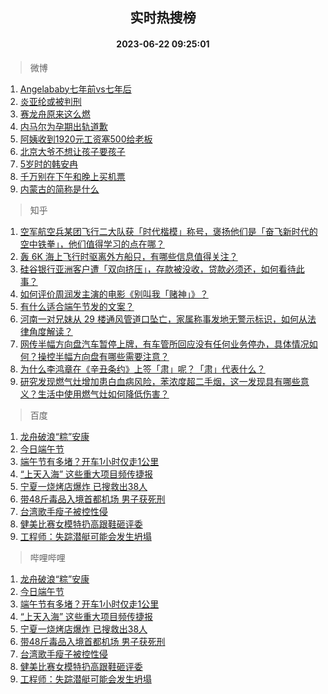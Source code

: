 <div align="center"><h2>实时热搜榜</h2><h4>2023-06-22 09:25:01</h4></div>

> 微博  

1. [Angelababy七年前vs七年后](https://s.weibo.com/weibo?q=%23Angelababy%E4%B8%83%E5%B9%B4%E5%89%8Dvs%E4%B8%83%E5%B9%B4%E5%90%8E%23&t=31&band_rank=1&Refer=top)<br />
2. [炎亚纶或被判刑](https://s.weibo.com/weibo?q=%23%E7%82%8E%E4%BA%9A%E7%BA%B6%E6%88%96%E8%A2%AB%E5%88%A4%E5%88%91%23&t=31&band_rank=2&Refer=top)<br />
3. [赛龙舟原来这么燃](https://s.weibo.com/weibo?q=%23%E8%B5%9B%E9%BE%99%E8%88%9F%E5%8E%9F%E6%9D%A5%E8%BF%99%E4%B9%88%E7%87%83%23&t=31&band_rank=3&Refer=top)<br />
4. [内马尔为孕期出轨道歉](https://s.weibo.com/weibo?q=%23%E5%86%85%E9%A9%AC%E5%B0%94%E4%B8%BA%E5%AD%95%E6%9C%9F%E5%87%BA%E8%BD%A8%E9%81%93%E6%AD%89%23&t=31&band_rank=4&Refer=top)<br />
5. [阿姨收到1920元工资塞500给老板](https://s.weibo.com/weibo?q=%23%E9%98%BF%E5%A7%A8%E6%94%B6%E5%88%B01920%E5%85%83%E5%B7%A5%E8%B5%84%E5%A1%9E500%E7%BB%99%E8%80%81%E6%9D%BF%23&t=31&band_rank=5&Refer=top)<br />
6. [北京大爷不想让孩子要孩子](https://s.weibo.com/weibo?q=%23%E5%8C%97%E4%BA%AC%E5%A4%A7%E7%88%B7%E4%B8%8D%E6%83%B3%E8%AE%A9%E5%AD%A9%E5%AD%90%E8%A6%81%E5%AD%A9%E5%AD%90%23&t=31&band_rank=6&Refer=top)<br />
7. [5岁时的韩安冉](https://s.weibo.com/weibo?q=%235%E5%B2%81%E6%97%B6%E7%9A%84%E9%9F%A9%E5%AE%89%E5%86%89%23&t=31&band_rank=7&Refer=top)<br />
8. [千万别在下午和晚上买机票](https://s.weibo.com/weibo?q=%23%E5%8D%83%E4%B8%87%E5%88%AB%E5%9C%A8%E4%B8%8B%E5%8D%88%E5%92%8C%E6%99%9A%E4%B8%8A%E4%B9%B0%E6%9C%BA%E7%A5%A8%23&t=31&band_rank=8&Refer=top)<br />
9. [内蒙古的简称是什么](https://s.weibo.com/weibo?q=%23%E5%86%85%E8%92%99%E5%8F%A4%E7%9A%84%E7%AE%80%E7%A7%B0%E6%98%AF%E4%BB%80%E4%B9%88%23&t=31&band_rank=9&Refer=top)<br />

> 知乎  

1. [空军航空兵某团飞行二大队获「时代楷模」称号，褒扬他们是「奋飞新时代的空中铁拳」，他们值得学习的点在哪？](https://www.zhihu.com/question/607609756)<br />
2. [轰 6K 海上飞行时驱离外方船只，有哪些信息值得关注？](https://www.zhihu.com/question/607773769)<br />
3. [硅谷银行亚洲客户遭「双向挤压」，存款被没收，贷款必须还，如何看待此事？](https://www.zhihu.com/question/607811714)<br />
4. [如何评价周润发主演的电影《别叫我「赌神」》？](https://www.zhihu.com/question/607437807)<br />
5. [有什么适合端午节发的文案？](https://www.zhihu.com/question/463006524)<br />
6. [河南一对兄妹从 29 楼通风管道口坠亡，家属称事发地无警示标识，如何从法律角度解读？](https://www.zhihu.com/question/607786666)<br />
7. [网传半幅方向盘汽车暂停上牌，有车管所回应没有任何业务停办，具体情况如何？操控半幅方向盘有哪些需要注意？](https://www.zhihu.com/question/607716176)<br />
8. [为什么李鸿章在《辛丑条约》上签「肃」呢？「肃」代表什么？](https://www.zhihu.com/question/606492887)<br />
9. [研究发现燃气灶增加患白血病风险，苯浓度超二手烟，这一发现具有哪些意义？生活中使用燃气灶如何降低伤害？](https://www.zhihu.com/question/607771756)<br />

> 百度  

1. [龙舟破浪“粽”安康](https://www.baidu.com/s?wd=%E9%BE%99%E8%88%9F%E7%A0%B4%E6%B5%AA%E2%80%9C%E7%B2%BD%E2%80%9D%E5%AE%89%E5%BA%B7&sa=fyb_news&rsv_dl=fyb_news)<br />
2. [今日端午节](https://www.baidu.com/s?wd=%E4%BB%8A%E6%97%A5%E7%AB%AF%E5%8D%88%E8%8A%82&sa=fyb_news&rsv_dl=fyb_news)<br />
3. [端午节有多堵？开车1小时仅走1公里](https://www.baidu.com/s?wd=%E7%AB%AF%E5%8D%88%E8%8A%82%E6%9C%89%E5%A4%9A%E5%A0%B5%EF%BC%9F%E5%BC%80%E8%BD%A61%E5%B0%8F%E6%97%B6%E4%BB%85%E8%B5%B01%E5%85%AC%E9%87%8C&sa=fyb_news&rsv_dl=fyb_news)<br />
4. [“上天入海” 这些重大项目频传捷报](https://www.baidu.com/s?wd=%E2%80%9C%E4%B8%8A%E5%A4%A9%E5%85%A5%E6%B5%B7%E2%80%9D+%E8%BF%99%E4%BA%9B%E9%87%8D%E5%A4%A7%E9%A1%B9%E7%9B%AE%E9%A2%91%E4%BC%A0%E6%8D%B7%E6%8A%A5&sa=fyb_news&rsv_dl=fyb_news)<br />
5. [宁夏一烧烤店爆炸 已搜救出38人](https://www.baidu.com/s?wd=%E5%AE%81%E5%A4%8F%E4%B8%80%E7%83%A7%E7%83%A4%E5%BA%97%E7%88%86%E7%82%B8+%E5%B7%B2%E6%90%9C%E6%95%91%E5%87%BA38%E4%BA%BA&sa=fyb_news&rsv_dl=fyb_news)<br />
6. [带48斤毒品入境首都机场 男子获死刑](https://www.baidu.com/s?wd=%E5%B8%A648%E6%96%A4%E6%AF%92%E5%93%81%E5%85%A5%E5%A2%83%E9%A6%96%E9%83%BD%E6%9C%BA%E5%9C%BA+%E7%94%B7%E5%AD%90%E8%8E%B7%E6%AD%BB%E5%88%91&sa=fyb_news&rsv_dl=fyb_news)<br />
7. [台湾歌手瘦子被控性侵](https://www.baidu.com/s?wd=%E5%8F%B0%E6%B9%BE%E6%AD%8C%E6%89%8B%E7%98%A6%E5%AD%90%E8%A2%AB%E6%8E%A7%E6%80%A7%E4%BE%B5&sa=fyb_news&rsv_dl=fyb_news)<br />
8. [健美比赛女模特扔高跟鞋砸评委](https://www.baidu.com/s?wd=%E5%81%A5%E7%BE%8E%E6%AF%94%E8%B5%9B%E5%A5%B3%E6%A8%A1%E7%89%B9%E6%89%94%E9%AB%98%E8%B7%9F%E9%9E%8B%E7%A0%B8%E8%AF%84%E5%A7%94&sa=fyb_news&rsv_dl=fyb_news)<br />
9. [工程师：失踪潜艇可能会发生坍塌](https://www.baidu.com/s?wd=%E5%B7%A5%E7%A8%8B%E5%B8%88%EF%BC%9A%E5%A4%B1%E8%B8%AA%E6%BD%9C%E8%89%87%E5%8F%AF%E8%83%BD%E4%BC%9A%E5%8F%91%E7%94%9F%E5%9D%8D%E5%A1%8C&sa=fyb_news&rsv_dl=fyb_news)<br />

> 哔哩哔哩  

1. [龙舟破浪“粽”安康](https://www.baidu.com/s?wd=%E9%BE%99%E8%88%9F%E7%A0%B4%E6%B5%AA%E2%80%9C%E7%B2%BD%E2%80%9D%E5%AE%89%E5%BA%B7&sa=fyb_news&rsv_dl=fyb_news)<br />
2. [今日端午节](https://www.baidu.com/s?wd=%E4%BB%8A%E6%97%A5%E7%AB%AF%E5%8D%88%E8%8A%82&sa=fyb_news&rsv_dl=fyb_news)<br />
3. [端午节有多堵？开车1小时仅走1公里](https://www.baidu.com/s?wd=%E7%AB%AF%E5%8D%88%E8%8A%82%E6%9C%89%E5%A4%9A%E5%A0%B5%EF%BC%9F%E5%BC%80%E8%BD%A61%E5%B0%8F%E6%97%B6%E4%BB%85%E8%B5%B01%E5%85%AC%E9%87%8C&sa=fyb_news&rsv_dl=fyb_news)<br />
4. [“上天入海” 这些重大项目频传捷报](https://www.baidu.com/s?wd=%E2%80%9C%E4%B8%8A%E5%A4%A9%E5%85%A5%E6%B5%B7%E2%80%9D+%E8%BF%99%E4%BA%9B%E9%87%8D%E5%A4%A7%E9%A1%B9%E7%9B%AE%E9%A2%91%E4%BC%A0%E6%8D%B7%E6%8A%A5&sa=fyb_news&rsv_dl=fyb_news)<br />
5. [宁夏一烧烤店爆炸 已搜救出38人](https://www.baidu.com/s?wd=%E5%AE%81%E5%A4%8F%E4%B8%80%E7%83%A7%E7%83%A4%E5%BA%97%E7%88%86%E7%82%B8+%E5%B7%B2%E6%90%9C%E6%95%91%E5%87%BA38%E4%BA%BA&sa=fyb_news&rsv_dl=fyb_news)<br />
6. [带48斤毒品入境首都机场 男子获死刑](https://www.baidu.com/s?wd=%E5%B8%A648%E6%96%A4%E6%AF%92%E5%93%81%E5%85%A5%E5%A2%83%E9%A6%96%E9%83%BD%E6%9C%BA%E5%9C%BA+%E7%94%B7%E5%AD%90%E8%8E%B7%E6%AD%BB%E5%88%91&sa=fyb_news&rsv_dl=fyb_news)<br />
7. [台湾歌手瘦子被控性侵](https://www.baidu.com/s?wd=%E5%8F%B0%E6%B9%BE%E6%AD%8C%E6%89%8B%E7%98%A6%E5%AD%90%E8%A2%AB%E6%8E%A7%E6%80%A7%E4%BE%B5&sa=fyb_news&rsv_dl=fyb_news)<br />
8. [健美比赛女模特扔高跟鞋砸评委](https://www.baidu.com/s?wd=%E5%81%A5%E7%BE%8E%E6%AF%94%E8%B5%9B%E5%A5%B3%E6%A8%A1%E7%89%B9%E6%89%94%E9%AB%98%E8%B7%9F%E9%9E%8B%E7%A0%B8%E8%AF%84%E5%A7%94&sa=fyb_news&rsv_dl=fyb_news)<br />
9. [工程师：失踪潜艇可能会发生坍塌](https://www.baidu.com/s?wd=%E5%B7%A5%E7%A8%8B%E5%B8%88%EF%BC%9A%E5%A4%B1%E8%B8%AA%E6%BD%9C%E8%89%87%E5%8F%AF%E8%83%BD%E4%BC%9A%E5%8F%91%E7%94%9F%E5%9D%8D%E5%A1%8C&sa=fyb_news&rsv_dl=fyb_news)<br />
